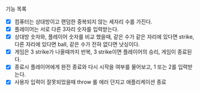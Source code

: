 기능 목록

- [x] 컴퓨터는 상대방이고 랜덤한 중복되지 않는 세자리 수를 가진다.
- [x] 플레이어는 서로 다른 3자리 숫자를 입력받는다.
- [x] 상대방 숫자와, 플레이어 숫자를 비교 했을때, 같은 수가 같은 자리에 있다면 strike, 다른 자리에 있다면 ball, 같은 수가 전혀 없다면 낫싱이다.
- [x] 게임은 3 strike가 나올때까지 반복, 3 strike이면 플레이어의 승리, 게임이 종료된다.
- [x] 종료시 플레이어에게 완전 종료와 다시 시작을 여부를 물어보고, 1 또는 2를 입력받는다.
- [x] 사용자 입력이 잘못되었을때 throw 롤 에러 던지고 애플리케이션 종료
